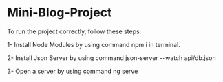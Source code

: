 # Mini-Blog-Project

To run the project correctly, follow these steps:

1- Install Node Modules by using command  npm i  in terminal.

2- Install Json Server by using command json-server --watch api/db.json

3- Open a server by using command ng serve
